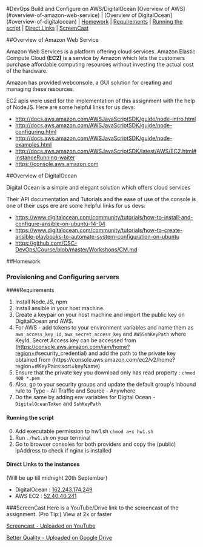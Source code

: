 #DevOps Build and Configure on AWS/DigitalOcean 
[Overview of AWS] (#overview-of-amazon-web-service)    |   [Overview of DigitalOcean] (#overview-of-digitalocean)    |   [Homework](#homework)   |  [Requirements](#requirements)   |   [Running the script](#running-the-script)   |   [Direct Links](#direct-links-to-the-instances)   |   [ScreenCast](#screencast) 

##Overview of Amazon Web Service 

Amazon Web Services is a platform offering cloud services. Amazon Elastic Compute Cloud **(EC2)** is a service by Amazon which lets the customers purchase affordable computing resources without investing the actual cost of the hardware. 

Amazon has provided webconsole, a GUI solution for creating and managing these resources. 

EC2 apis were used for the implementation of this assignment with the help of NodeJS. Here are some helpful links for us devs:

* http://docs.aws.amazon.com/AWSJavaScriptSDK/guide/node-intro.html
* http://docs.aws.amazon.com/AWSJavaScriptSDK/guide/node-configuring.html
* http://docs.aws.amazon.com/AWSJavaScriptSDK/guide/node-examples.html
* http://docs.aws.amazon.com/AWSJavaScriptSDK/latest/AWS/EC2.html#instanceRunning-waiter
* https://console.aws.amazon.com

##Overview of DigitalOcean

Digital Ocean is a simple and elegant solution which offers cloud services 

Their API documentation and Tutorials and the ease of use of the console is one of their usps 
ere are some helpful links for us devs:
* https://www.digitalocean.com/community/tutorials/how-to-install-and-configure-ansible-on-ubuntu-14-04
* https://www.digitalocean.com/community/tutorials/how-to-create-ansible-playbooks-to-automate-system-configuration-on-ubuntu
* https://github.com/CSC-DevOps/Course/blob/master/Workshops/CM.md


##Homework
### Provisioning and Configuring servers

####Requirements 

1. Install Node.JS, npm
2. Install ansible in your host machine.
3. Create a keypair on your host machine and import the public key on DigitalOcean and AWS.
4. For AWS - add tokens to your environment variables and name them as `aws_access_key_id`, `aws_secret_access_key` and `AWSSshKeyPath` where KeyId, Secret Access key can be accessed from (https://console.aws.amazon.com/iam/home?region=<YOUR REGION>#security_credential) and add the path to the private key obtained from (https://<YOUR REGION>console.aws.amazon.com/ec2/v2/home?region=<YOUR REGION>#KeyPairs:sort=keyName)
5. Ensure that the private key you download only has read property : `chmod 400 *.pem`
5. Also, go to your security groups and update the default group's inbound rule to Type - All Traffic and Source - Anywhere
6. Do the same by adding env variables for Digital Ocean -  `DigitalOceanToken` and `SshKeyPath`

#### Running the script
0. Add executable permission to hw1.sh `chmod a+x hw1.sh`
1. Run `./hw1.sh` on your terminal
2. Go to browser consoles for both providers and copy the (public) ipAddress to check if nginx is installed

#### Direct Links to the instances 
(Will be up till midnight 20th September)
- DigitalOcean : [162.243.174.249](http://162.243.174.249)
- AWS EC2 : [52.40.40.241](http://52.40.40.241)




###ScreenCast
Here is a YouTube/Drive link to the screencast of the assignment. (Pro Tip:) View at 2x or faster 

[Screencast - Uploaded on YouTube](https://youtu.be/-AyhRYSP4WU)

[Better Quality - Uploaded on Google Drive](https://drive.google.com/file/d/0B3q3cKsujbuNNi1kbkszd25RSE0/view?usp=sharing)
